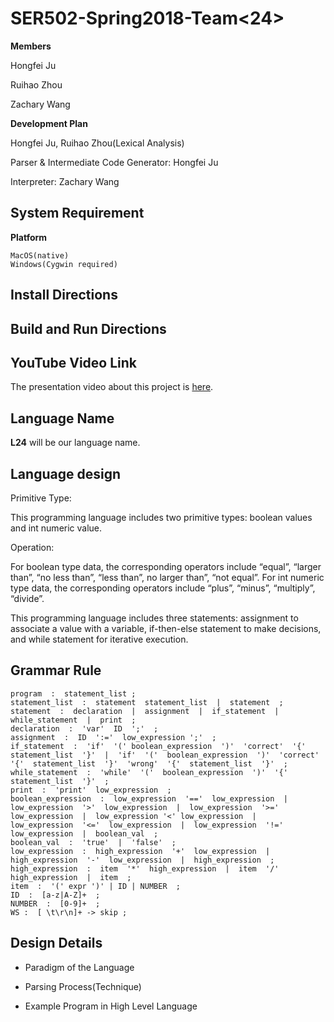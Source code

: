 # SER502-Spring2018-Team<24>

**Members**

Hongfei Ju

Ruihao Zhou

Zachary Wang

**Development Plan**

Hongfei Ju, Ruihao Zhou(Lexical Analysis)

Parser & Intermediate Code Generator: Hongfei Ju

Interpreter: Zachary Wang


## System Requirement

**Platform**

    MacOS(native)
    Windows(Cygwin required)


## Install Directions







## Build and Run Directions







## YouTube Video Link

The presentation video about this project is [here]().

## Language Name

**L24** will be our language name.

## Language design

Primitive Type: 

This programming language includes two primitive types: boolean values and int numeric value. 

Operation:

For boolean type data, the corresponding operators include “equal”, “larger than”, “no less than”, “less than”, no larger than”, “not equal”. For int numeric type data, the corresponding operators include “plus”, “minus”, “multiply”, “divide”.

This programming language includes three statements: assignment to associate a value with a variable, if-then-else statement to make decisions, and while statement for iterative execution.



## Grammar Rule

```
program  :  statement_list ;
statement_list  :  statement  statement_list  |  statement  ;
statement  :  declaration  |  assignment  |  if_statement  |  while_statement  |  print  ;
declaration  :  'var'  ID  ';'  ;
assignment  :  ID  ':='  low_expression ';'  ;
if_statement  :  'if'  '(' boolean_expression  ')'  'correct'  '{'  statement_list  '}'  |  'if'  '('  boolean_expression  ')'  'correct'  '{'  statement_list  '}'  'wrong'  '{'  statement_list  '}'  ;
while_statement  :  'while'  '('  boolean_expression  ')'  '{'  statement_list  '}'  ;
print  :  'print'  low_expression  ;
boolean_expression  :  low_expression  '=='  low_expression  |  low_expression  '>'  low_expression  |  low_expression  '>='   low_expression  |  low_expression '<' low_expression  |  low_expression  '<='  low_expression  |  low_expression  '!='  low_expression  |  boolean_val  ;
boolean_val  :  'true'  |  'false'  ;
low_expression  :  high_expression  '+'  low_expression  |  high_expression  '-'  low_expression  |  high_expression  ;
high_expression  :  item  '*'  high_expression  |  item  '/'  high_expression  |  item  ;
item  :  '(' expr ')' | ID | NUMBER  ;
ID  :  [a-z|A-Z]+  ;
NUMBER  :  [0-9]+  ;
WS :  [ \t\r\n]+ -> skip ;
```

## Design Details
* Paradigm of the Language
	

* Parsing Process(Technique)



* Example Program in High Level Language

	
  



